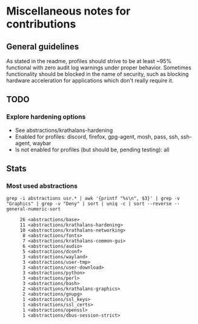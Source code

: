 # Miscellaneous notes for contributions

## General guidelines
As stated in the readme, profiles should strive to be at least ~95% functional with zero audit log warnings under proper behavior. Sometimes functionality should be blocked in the name of security, such as blocking hardware acceleration for applications which don't really require it.

## TODO
### Explore hardening options
- See abstractions/krathalans-hardening
- Enabled for profiles: discord, firefox, gpg-agent, mosh, pass, ssh, ssh-agent, waybar
- Is not enabled for profiles (but should be, pending testing): all

## Stats
### Most used abstractions
`grep -i abstractions usr.* | awk '{printf "%s\n", $3}' | grep -v "Graphics" | grep -v "Deny" | sort | uniq -c | sort --reverse --general-numeric-sort`

```
     26 <abstractions/base>
     11 <abstractions/krathalans-hardening>
     10 <abstractions/krathalans-networking>
      8 <abstractions/fonts>
      7 <abstractions/krathalans-common-gui>
      6 <abstractions/audio>
      5 <abstractions/dconf>
      3 <abstractions/wayland>
      3 <abstractions/user-tmp>
      3 <abstractions/user-download>
      3 <abstractions/python>
      3 <abstractions/perl>
      3 <abstractions/bash>
      2 <abstractions/krathalans-graphics>
      2 <abstractions/gnupg>
      1 <abstractions/ssl_keys>
      1 <abstractions/ssl_certs>
      1 <abstractions/openssl>
      1 <abstractions/dbus-session-strict>
```
